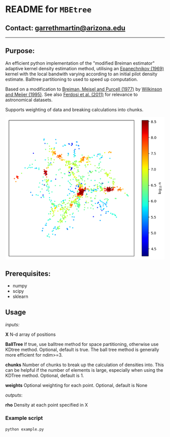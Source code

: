 # **README** for `MBEtree`

## Contact: <garrethmartin@arizona.edu>

-----

## Purpose:

An efficient python implementation of the "modified Breiman estimator" adaptive kernel density estimation method, utilising an
[Epanechnikov (1969)](https://doi.org/10.1137%2F1114019 "Epanechnikov 1969")
kernel with the local bandwith varying according to an initial pilot density estimate. Balltree partitioning to used to speed up computation.

Based on a modification to [Breiman, Meisel and Purcell (1977)](https://doi.org/10.2307/1268623 "Breiman 1977") by 
[Wilkinson and Meijer (1995)](https://doi.org/10.1016/0169-2607(95)01628-7 "Wilkinson 1995"). See also 
[Ferdosi et al. (2011)](https://www.aanda.org/articles/aa/abs/2011/07/aa16878-11/aa16878-11.html "Ferdosi 2011") for
relevance to astronomical datasets.

Supports weighting of data and breaking calculations into chunks.

![](density_estimation.png)

## Prerequisites:

  - numpy
  - scipy
  - sklearn

## Usage

*inputs:*

  **X**        N-d array of positions

  **BallTree** If true, use balltree method for space partitioning, otherwise use KDtree method. Optional, default is true. The ball tree method is generally more efficient for ndim>=3.

  **chunks**   Number of chunks to break up the calculation of densities into. This can be helpful if the number
               of elements is large, especially when using the KDTree method. Optional, default is 1.

  **weights**  Optional weighting for each point. Optional, default is None

*outputs*:

  **rho**      Density at each point specified in X

### Example script

  `python example.py`

